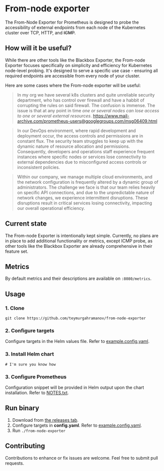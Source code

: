 # From-node exporter

The From-Node Exporter for Prometheus is designed to probe the accessibility of external endpoints from each node of the Kubernetes cluster over TCP, HTTP, and ~~ICMP~~.

## How will it be useful?

While there are other tools like the Blackbox Exporter, the From-node Exporter focuses specifically on simplicity and efficiency for Kubernetes node-level probing. It's designed to serve a specific use case - ensuring all required endpoints are accessible from every node of your cluster.

Here are some cases where the From-node exporter will be useful:

> In my org we have several k8s clusters and quite unreliable security department, who has control over firewall and have a habbit of corrupting the rules on said firewall. The confusion is immense. The issue is that at any point in time *one or several nodes can lose access to one or several external resources*.
https://www.mail-archive.com/prometheus-users@googlegroups.com/msg06409.html

> In our DevOps environment, where rapid development and deployment occur, the access controls and permissions are in constant flux. The security team struggles to keep up with the dynamic nature of resource allocation and permissions. Consequently, developers and operations staff experience frequent instances where specific nodes or services lose connectivity to external dependencies due to misconfigured access controls or inconsistent policies.

> Within our company, we manage multiple cloud environments, and the network configuration is frequently altered by a dynamic group of administrators. The challenge we face is that our team relies heavily on specific API connections, and due to the unpredictable nature of network changes, we experience intermittent disruptions. These disruptions result in critical services losing connectivity, impacting our overall operational efficiency.

## Current state

The From-node Exporter is intentionally kept simple. Currently, no plans are in place to add additional functionality or metrics, except ICMP probe, as other tools like the Blackbox Exporter are already comprehensive in their feature set.

## Metrics

By default metrics and their descriptions are available on ```:8080/metrics```.

## Usage

### 1. Clone

```
git clone https://github.com/teymurgahramanov/from-node-exporter
```

### 2. Configure targets

Configure targets in the Helm values file. Refer to [example.config.yaml](./example.config.yaml).

### 3. Install Helm chart

```
# I'm sure you know how
```

### 3. Configure Prometheus

Configuration snippet will be provided in Helm output upon the chart installation. Refer to [NOTES.txt](chart/templates/NOTES.txt).

## Run binary

1. Download from [the releases tab](https://github.com/teymurgahramanov/from-node-exporter/releases).
2. Configure targets in __config.yaml__. Refer to [example.config.yaml](./example.config.yaml).
3. Run ```./from-node-exporter```

## Contributing
Contributions to enhance or fix issues are welcome. Feel free to submit pull requests.
